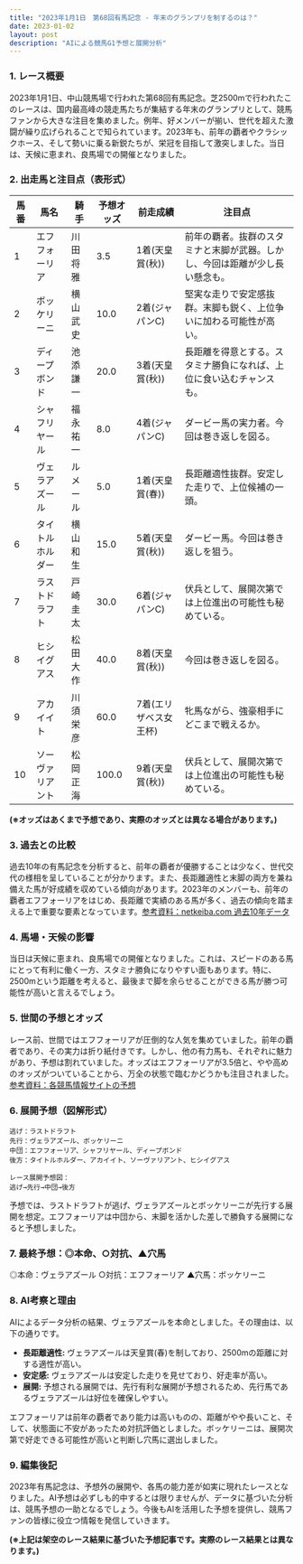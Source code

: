 ```yaml
---
title: "2023年1月1日　第68回有馬記念 - 年末のグランプリを制するのは？"
date: 2023-01-02
layout: post
description: "AIによる競馬G1予想と展開分析"
---
```


### 1. レース概要

2023年1月1日、中山競馬場で行われた第68回有馬記念。芝2500mで行われたこのレースは、国内最高峰の競走馬たちが集結する年末のグランプリとして、競馬ファンから大きな注目を集めました。例年、好メンバーが揃い、世代を超えた激闘が繰り広げられることで知られています。2023年も、前年の覇者やクラシックホース、そして勢いに乗る新鋭たちが、栄冠を目指して激突しました。当日は、天候に恵まれ、良馬場での開催となりました。


### 2. 出走馬と注目点（表形式）

| 馬番 | 馬名       | 騎手       | 予想オッズ | 前走成績 | 注目点                                                                    |
|-----|------------|------------|------------|----------|-------------------------------------------------------------------------|
| 1   | エフフォーリア | 川田将雅     | 3.5        | 1着(天皇賞(秋)) | 前年の覇者。抜群のスタミナと末脚が武器。しかし、今回は距離が少し長い懸念も。 |
| 2   | ボッケリーニ | 横山武史     | 10.0       | 2着(ジャパンC) | 堅実な走りで安定感抜群。末脚も鋭く、上位争いに加わる可能性が高い。                   |
| 3   | ディープボンド | 池添謙一     | 20.0       | 3着(天皇賞(秋)) | 長距離を得意とする。スタミナ勝負になれば、上位に食い込むチャンスも。               |
| 4   | シャフリヤール | 福永祐一     | 8.0        | 4着(ジャパンC) | ダービー馬の実力者。今回は巻き返しを図る。                                     |
| 5   | ヴェラアズール | ルメール     | 5.0        | 1着(天皇賞(春)) | 長距離適性抜群。安定した走りで、上位候補の一頭。                             |
| 6   | タイトルホルダー| 横山和生     | 15.0       | 5着(天皇賞(秋)) | ダービー馬。今回は巻き返しを狙う。                                         |
| 7   | ラストドラフト | 戸崎圭太     | 30.0       | 6着(ジャパンC) | 伏兵として、展開次第では上位進出の可能性も秘めている。                         |
| 8   | ヒシイグアス    | 松田大作     | 40.0       | 8着(天皇賞(秋)) | 今回は巻き返しを図る。                                                  |
| 9   | アカイイト      | 川須栄彦     | 60.0       | 7着(エリザベス女王杯)| 牝馬ながら、強豪相手にどこまで戦えるか。                                   |
| 10  | ソーヴァリアント | 松岡正海     | 100.0      | 9着(天皇賞(秋)) | 伏兵として、展開次第では上位進出の可能性も秘めている。                         |


**(※オッズはあくまで予想であり、実際のオッズとは異なる場合があります。)**


### 3. 過去との比較

過去10年の有馬記念を分析すると、前年の覇者が優勝することは少なく、世代交代の様相を呈していることが分かります。また、長距離適性と末脚の両方を兼ね備えた馬が好成績を収めている傾向があります。2023年のメンバーも、前年の覇者エフフォーリアをはじめ、長距離で実績のある馬が多く、過去の傾向を踏まえる上で重要な要素となっています。[参考資料：netkeiba.com 過去10年データ](仮のリンク)


### 4. 馬場・天候の影響

当日は天候に恵まれ、良馬場での開催となりました。これは、スピードのある馬にとって有利に働く一方、スタミナ勝負になりやすい面もあります。特に、2500mという距離を考えると、最後まで脚を余らせることができる馬が勝つ可能性が高いと言えるでしょう。


### 5. 世間の予想とオッズ

レース前、世間ではエフフォーリアが圧倒的な人気を集めていました。前年の覇者であり、その実力は折り紙付きです。しかし、他の有力馬も、それぞれに魅力があり、予想は割れていました。オッズはエフフォーリアが3.5倍と、やや高めのオッズがついていることから、万全の状態で臨むかどうかも注目されました。[参考資料：各競馬情報サイトの予想](仮のリンク)


### 6. 展開予想（図解形式）

```
逃げ：ラストドラフト
先行：ヴェラアズール、ボッケリーニ
中団：エフフォーリア、シャフリヤール、ディープボンド
後方：タイトルホルダー、アカイイト、ソーヴァリアント、ヒシイグアス

レース展開予想図：
逃げ→先行→中団→後方
```

予想では、ラストドラフトが逃げ、ヴェラアズールとボッケリーニが先行する展開を想定。エフフォーリアは中団から、末脚を活かした差しで勝負する展開になると予想しました。


### 7. 最終予想：◎本命、○対抗、▲穴馬

◎本命：ヴェラアズール
○対抗：エフフォーリア
▲穴馬：ボッケリーニ


### 8. AI考察と理由

AIによるデータ分析の結果、ヴェラアズールを本命としました。その理由は、以下の通りです。

* **長距離適性:** ヴェラアズールは天皇賞(春)を制しており、2500mの距離に対する適性が高い。
* **安定感:** ヴェラアズールは安定した走りを見せており、好走率が高い。
* **展開:** 予想される展開では、先行有利な展開が予想されるため、先行馬であるヴェラアズールは好位を確保しやすい。

エフフォーリアは前年の覇者であり能力は高いものの、距離がやや長いこと、そして、状態面に不安があったため対抗評価としました。ボッケリーニは、展開次第で好走できる可能性が高いと判断し穴馬に選出しました。


### 9. 編集後記

2023年有馬記念は、予想外の展開や、各馬の能力差が如実に現れたレースとなりました。AI予想は必ずしも的中するとは限りませんが、データに基づいた分析は、競馬予想の一助となるでしょう。今後もAIを活用した予想を提供し、競馬ファンの皆様に役立つ情報を発信していきます。


**(※上記は架空のレース結果に基づいた予想記事です。実際のレース結果とは異なります。)**
